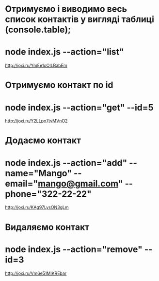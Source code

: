 <!-------------------------1----------------------------->

# Отримуємо і виводимо весь список контактів у вигляді таблиці (console.table);

# node index.js --action="list"

http://joxi.ru/YmEe1oOILBabEm

<!-------------------------2----------------------------->

# Отримуємо контакт по id

# node index.js --action="get" --id=5

http://joxi.ru/Y2LLpo7tvMVnO2

<!-------------------------3----------------------------->

# Додаємо контакт

# node index.js --action="add" --name="Mango" --email="mango@gmail.com" --phone="322-22-22"

http://joxi.ru/KAg97LysON3gLm

<!-------------------------4----------------------------->

# Видаляємо контакт

# node index.js --action="remove" --id=3

http://joxi.ru/Vm6e51MIKREbar
